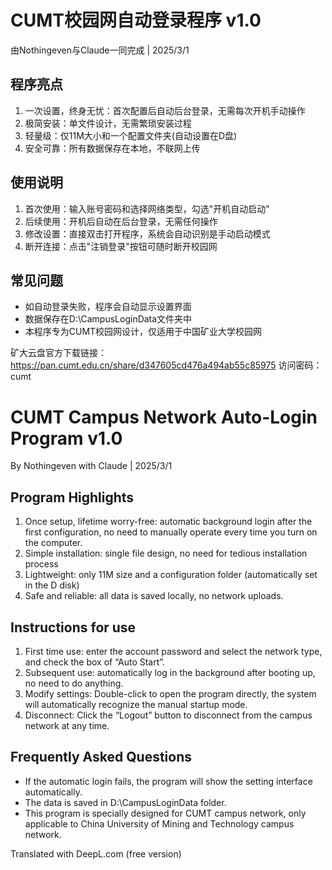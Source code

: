 # CUMT校园网自动登录程序 v1.0

由Nothingeven与Claude一同完成 | 2025/3/1

## 程序亮点
1. 一次设置，终身无忧：首次配置后自动后台登录，无需每次开机手动操作
2. 极简安装：单文件设计，无需繁琐安装过程
3. 轻量级：仅11M大小和一个配置文件夹(自动设置在D盘)
4. 安全可靠：所有数据保存在本地，不联网上传

## 使用说明
1. 首次使用：输入账号密码和选择网络类型，勾选"开机自动启动"
2. 后续使用：开机后自动在后台登录，无需任何操作
3. 修改设置：直接双击打开程序，系统会自动识别是手动启动模式
4. 断开连接：点击"注销登录"按钮可随时断开校园网

## 常见问题
- 如自动登录失败，程序会自动显示设置界面
- 数据保存在D:\CampusLoginData文件夹中
- 本程序专为CUMT校园网设计，仅适用于中国矿业大学校园网

矿大云盘官方下载链接：https://pan.cumt.edu.cn/share/d347605cd476a494ab55c85975  访问密码：cumt


# CUMT Campus Network Auto-Login Program v1.0

By Nothingeven with Claude | 2025/3/1

## Program Highlights
1. Once setup, lifetime worry-free: automatic background login after the first configuration, no need to manually operate every time you turn on the computer.
2. Simple installation: single file design, no need for tedious installation process
3. Lightweight: only 11M size and a configuration folder (automatically set in the D disk)
4. Safe and reliable: all data is saved locally, no network uploads.

## Instructions for use
1. First time use: enter the account password and select the network type, and check the box of “Auto Start”.
2. Subsequent use: automatically log in the background after booting up, no need to do anything.
3. Modify settings: Double-click to open the program directly, the system will automatically recognize the manual startup mode.
4. Disconnect: Click the “Logout” button to disconnect from the campus network at any time.

## Frequently Asked Questions
- If the automatic login fails, the program will show the setting interface automatically.
- The data is saved in D:\CampusLoginData folder.
- This program is specially designed for CUMT campus network, only applicable to China University of Mining and Technology campus network.

Translated with DeepL.com (free version)
